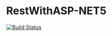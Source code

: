 # RestWithASP-NET5

[![Build Status](https://travis-ci.org/rodolfochagas/RestWithASP-NET5.svg?branch=main)](https://travis-ci.org/rodolfochagas/RestWithASP-NET5)